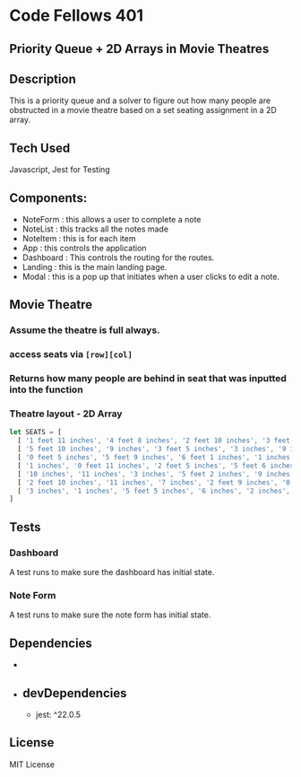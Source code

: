 # Code Fellows 401
## Priority Queue + 2D Arrays in Movie Theatres


## Description
This is a priority queue and a solver to figure out how many people are obstructed in a movie theatre based on a set seating assignment in a 2D array. 

## Tech Used
Javascript, Jest for Testing

## Components:
- NoteForm : this allows a user to complete a note
- NoteList : this tracks all the notes made
- NoteItem : this is for each item
- App : this controls the application
- Dashboard : This controls the routing for the routes.
- Landing : this is the main landing page.
- Modal : this is a pop up that initiates when a user clicks to edit a note. 

## Movie Theatre
### Assume the theatre is full always.
### access seats via `[row][col]`
### Returns how many people are behind in seat that was inputted into the function

### Theatre layout - 2D Array
```javascript
let SEATS = [
  [ '1 feet 11 inches', '4 feet 8 inches', '2 feet 10 inches', '3 feet 5 inches', '2 inches', '3 inches', '11 inches' ],
  [ '5 feet 10 inches', '9 inches', '3 feet 5 inches', '3 inches', '9 inches', '1 feet 0 inches', '0 inches' ],
  [ '0 feet 5 inches', '5 feet 9 inches', '6 feet 1 inches', '1 inches', '1 inches', '5 feet 3 inches', '3 feet 5 inches' ],
  [ '1 inches', '0 feet 11 inches', '2 feet 5 inches', '5 feet 6 inches', '6 feet 6 inches', '6 inches', '5 feet 11 inches' ],
  [ '10 inches', '11 inches', '3 inches', '5 feet 2 inches', '9 inches', '4 inches', '1 feet 10 inches' ],
  [ '2 feet 10 inches', '11 inches', '7 inches', '2 feet 9 inches', '0 inches', '9 inches', '0 feet 2 inches' ],
  [ '3 inches', '1 inches', '5 feet 5 inches', '6 inches', '2 inches', '5 feet 7 inches', '8 inches' ]
]

```

## Tests
### Dashboard
A test runs to make sure the dashboard has initial state.

### Note Form
A test runs to make sure the note form has initial state. 

## Dependencies
- 

- devDependencies
  - 
  - jest: ^22.0.5

## License
MIT License